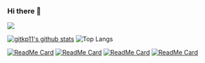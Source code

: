 ### Hi there 👋
![](https://komarev.com/ghpvc/?username=gitkp11&color=orange&style=plastic)

[![gitkp11's github stats](https://github-readme-stats.vercel.app/api?username=gitkp11&count_private=true&show_icons=true&hide=issues&theme=radical&include_all_commits=true)](https://github.com/anuraghazra/github-readme-stats)
![Top Langs](https://github-readme-stats.vercel.app/api/top-langs/?username=gitkp11&hide=TeX&layout=compact&count_private=true&theme=radical)

[![ReadMe Card](https://github-readme-stats.vercel.app/api/pin/?username=gitkp11&repo=Python-Mini-Projects&show_owner=true&card_width=2)](https://github.com/anuraghazra/github-readme-stats)
[![ReadMe Card](https://github-readme-stats.vercel.app/api/pin/?username=gitkp11&repo=BadgeProject&show_owner=true&card_width=50)](https://github.com/anuraghazra/github-readme-stats)
[![ReadMe Card](https://github-readme-stats.vercel.app/api/pin/?username=gitkp11&repo=cricket-score-simulator&show_owner=true&card_width=50)](https://github.com/anuraghazra/github-readme-stats)
[![ReadMe Card](https://github-readme-stats.vercel.app/api/pin/?username=gitkp11&repo=Steganography&show_owner=true&card_width=50)](https://github.com/anuraghazra/github-readme-stats)

<!--
**gitkp11/gitkp11** is a ✨ _special_ ✨ repository because its `README.md` (this file) appears on your GitHub profile.

Here are some ideas to get you started:

- 🔭 I’m currently working on ...
- 🌱 I’m currently learning ...
- 👯 I’m looking to collaborate on ...
- 🤔 I’m looking for help with ...
- 💬 Ask me about ...
- 📫 How to reach me: ...
- 😄 Pronouns: ...
- ⚡ Fun fact: ...
-->
